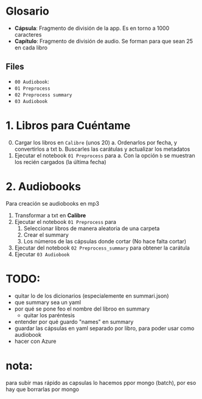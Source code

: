# Glosario

- **Cápsula**: Fragmento de división de la app. Es en torno a 1000 caracteres
- **Capítulo**: Fragmento de división de audio. Se forman para que sean 25 en cada libro


## Files
- `00 Audiobook`: 
- `01 Preprocess`
- `02 Preprocess summary`
- `03 Audiobook`

# 1. Libros para Cuéntame

0. Cargar los libros en `Calibre` (unos 20)
   a. Ordenarlos por fecha, y convertirlos a txt
   b. Buscarles las carátulas y actualizar los metadatos    
1. Ejecutar el notebook `01 Preprocess` para 
   a. Con la opción `b` se muestran los recién cargados (la última fecha)

# 2. Audiobooks

Para creación se audiobooks en mp3
1. Transformar a txt en **Calibre**
2. Ejecutar el notebook `01 Preprocess` para 
   1. Seleccionar libros de manera aleatoria de una carpeta
   1. Crear el summary
   2. Los números de las cápsulas donde cortar (No hace falta cortar)
4. Ejecutar del notebook `02 Preprocess_summary` para obtener la carátula 
5. Ejecutar `03 Audiobook`

# TODO:
- quitar lo de los dicionarios (especialemente en summari.json)
- que summary sea un yaml
- por qué se pone feo el nombre del libroo en summary
   - quitar los paréntesis
- entender por qué guardo "names" en summary
- guardar las cápsulas en yaml separado por libro, para poder usar como audiobook
- hacer con Azure

# nota:
 para subir mas rápido as capsulas lo hacemos ppor mongo (batch), por eso hay que borrarlas por mongo